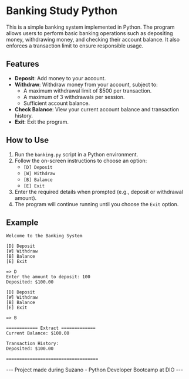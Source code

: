 # Banking Study Python

This is a simple banking system implemented in Python. The program allows users to perform basic banking operations such as depositing money, withdrawing money, and checking their account balance. It also enforces a transaction limit to ensure responsible usage.

## Features

- **Deposit**: Add money to your account.
- **Withdraw**: Withdraw money from your account, subject to:
  - A maximum withdrawal limit of $500 per transaction.
  - A maximum of 3 withdrawals per session.
  - Sufficient account balance.
- **Check Balance**: View your current account balance and transaction history.
- **Exit**: Exit the program.

## How to Use

1. Run the `banking.py` script in a Python environment.
2. Follow the on-screen instructions to choose an option:
   - `[D] Deposit`
   - `[W] Withdraw`
   - `[B] Balance`
   - `[E] Exit`
3. Enter the required details when prompted (e.g., deposit or withdrawal amount).
4. The program will continue running until you choose the `Exit` option.

## Example

```plaintext
Welcome to the Banking System

[D] Deposit
[W] Withdraw
[B] Balance
[E] Exit

=> D
Enter the amount to deposit: 100
Deposited: $100.00

[D] Deposit
[W] Withdraw
[B] Balance
[E] Exit

=> B

============ Extract =============
Current Balance: $100.00

Transaction History:
Deposited: $100.00

===================================

```
--- Project made during Suzano - Python Developer Bootcamp at DIO ---

